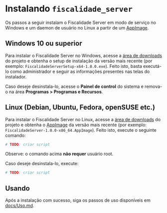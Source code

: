 # Instalando `fiscalidade_server`

Os passos a seguir instalam o Fiscalidade Server em modo de serviço no Windows e um daemon de usuário no Linux a partir de um [AppImage](https://en.wikipedia.org/wiki/AppImage).

## Windows 10 ou superior

Para instalar o Fiscalidade Server no Windows, acesse a [área de downloads](https://github.com/risoflora/fiscalidade_server/releases) do projeto e obtenha o setup de instalação da versão mais recente (por exemplo: `FiscalidadeServerSetup-x64-1.0.0.exe`). Feito isto, basta executá-lo como administrador e seguir as informações presentes nas telas do instalador.

Caso deseje desinstala-lo, acesse o **Painel de control** do sistema e remova-o na área **Programas > Programas e Recursos**.

## Linux (Debian, Ubuntu, Fedora, openSUSE etc.)

Para instalar o Fiscalidade Server no Linux, acesse a [área de downloads](https://github.com/risoflora/fiscalidade_server/releases) do projeto e obtenha o [AppImage](https://en.wikipedia.org/wiki/AppImage) da versão mais recente (por exemplo: `FiscalidadeServer-1.0.0-x86_64.AppImage`). Feito isto, execute o seguinte comando:

```bash
# TODO: criar script
```

Observe: o comando acima **não requer** usuário root.

Caso deseje desinstala-lo, execute:

```bash
# TODO: criar script
```

## Usando

Após a instalação com sucesso, siga os passos de uso disponíveis em [docs/Uso.md](Uso.md).
